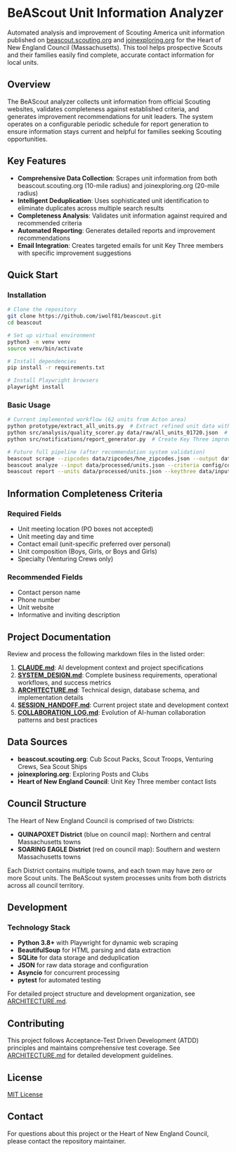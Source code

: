 # BeAScout Unit Information Analyzer

Automated analysis and improvement of Scouting America unit information published on [beascout.scouting.org](https://beascout.scouting.org/) and [joinexploring.org](https://joinexploring.org/) for the Heart of New England Council (Massachusetts). This tool helps prospective Scouts and their families easily find complete, accurate contact information for local units.

## Overview

The BeAScout analyzer collects unit information from official Scouting websites, validates completeness against established criteria, and generates improvement recommendations for unit leaders. The system operates on a configurable periodic schedule for report generation to ensure information stays current and helpful for families seeking Scouting opportunities.

## Key Features

- **Comprehensive Data Collection**: Scrapes unit information from both beascout.scouting.org (10-mile radius) and joinexploring.org (20-mile radius)
- **Intelligent Deduplication**: Uses sophisticated unit identification to eliminate duplicates across multiple search results
- **Completeness Analysis**: Validates unit information against required and recommended criteria
- **Automated Reporting**: Generates detailed reports and improvement recommendations
- **Email Integration**: Creates targeted emails for unit Key Three members with specific improvement suggestions

## Quick Start

### Installation
```bash
# Clone the repository
git clone https://github.com/iwolf81/beascout.git
cd beascout

# Set up virtual environment
python3 -m venv venv
source venv/bin/activate

# Install dependencies
pip install -r requirements.txt

# Install Playwright browsers
playwright install
```

### Basic Usage
```bash
# Current implemented workflow (62 units from Acton area)
python prototype/extract_all_units.py  # Extract refined unit data with fixed time parsing
python src/analysis/quality_scorer.py data/raw/all_units_01720.json  # Generate A-F quality scores with recommendations
python src/notifications/report_generator.py  # Create Key Three improvement emails (next step)

# Future full pipeline (after recommendation system validation)
beascout scrape --zipcodes data/zipcodes/hne_zipcodes.json --output data/raw/
beascout analyze --input data/processed/units.json --criteria config/completeness_criteria.yaml
beascout report --units data/processed/units.json --keythree data/input/key_three.csv --output data/reports/
```

## Information Completeness Criteria

### Required Fields
- Unit meeting location (PO boxes not accepted)
- Unit meeting day and time
- Contact email (unit-specific preferred over personal)
- Unit composition (Boys, Girls, or Boys and Girls)
- Specialty (Venturing Crews only)

### Recommended Fields
- Contact person name
- Phone number
- Unit website
- Informative and inviting description

## Project Documentation

Review and process the following markdown files in the listed order:
1. **[CLAUDE.md](CLAUDE.md)**: AI development context and project specifications
2. **[SYSTEM_DESIGN.md](SYSTEM_DESIGN.md)**: Complete business requirements, operational workflows, and success metrics
3. **[ARCHITECTURE.md](ARCHITECTURE.md)**: Technical design, database schema, and implementation details
4. **[SESSION_HANDOFF.md](SESSION_HANDOFF.md)**: Current project state and development context
5. **[COLLABORATION_LOG.md](COLLABORATION_LOG.md)**: Evolution of AI-human collaboration patterns and best practices

## Data Sources

- **beascout.scouting.org**: Cub Scout Packs, Scout Troops, Venturing Crews, Sea Scout Ships
- **joinexploring.org**: Exploring Posts and Clubs
- **Heart of New England Council**: Unit Key Three member contact lists

## Council Structure

The Heart of New England Council is comprised of two Districts:
- **QUINAPOXET District** (blue on council map): Northern and central Massachusetts towns
- **SOARING EAGLE District** (red on council map): Southern and western Massachusetts towns

Each District contains multiple towns, and each town may have zero or more Scout units. The BeAScout system processes units from both districts across all council territory.

## Development

### Technology Stack
- **Python 3.8+** with Playwright for dynamic web scraping
- **BeautifulSoup** for HTML parsing and data extraction
- **SQLite** for data storage and deduplication
- **JSON** for raw data storage and configuration
- **Asyncio** for concurrent processing
- **pytest** for automated testing

For detailed project structure and development organization, see [ARCHITECTURE.md](ARCHITECTURE.md).

## Contributing

This project follows Acceptance-Test Driven Development (ATDD) principles and maintains comprehensive test coverage. See [ARCHITECTURE.md](ARCHITECTURE.md) for detailed development guidelines.

## License

[MIT License](LICENSE)

## Contact

For questions about this project or the Heart of New England Council, please contact the repository maintainer. 
